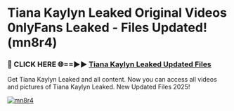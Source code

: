 # Tiana Kaylyn Leaked Original Videos 0nlyFans Leaked - Files Updated! (mn8r4)

<h3>🔴 CLICK HERE 🌐==►► <a href="https://tinyurl.com/2jnfzry5" rel="nofollow">Tiana Kaylyn Leaked Updated Files</a></h3>

Get Tiana Kaylyn Leaked and all content. Now you can access all videos and pictures of Tiana Kaylyn Leaked. New Updated Files 2025!

[![mn8r4](https://i.imgur.com/GyGTBgg.gif)](https://tinyurl.com/2jnfzry5)
